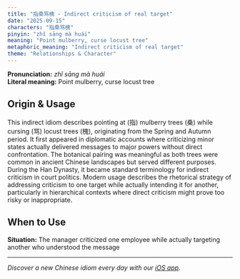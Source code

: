 ```yaml
---
title: "指桑骂槐 - Indirect criticism of real target"
date: "2025-09-15"
characters: "指桑骂槐"
pinyin: "zhǐ sāng mà huái"
meaning: "Point mulberry, curse locust tree"
metaphoric_meaning: "Indirect criticism of real target"
theme: "Relationships & Character"
---
```


**Pronunciation:** *zhǐ sāng mà huái*  
**Literal meaning:** Point mulberry, curse locust tree

## Origin & Usage

This indirect idiom describes pointing at (指) mulberry trees (桑) while cursing (骂) locust trees (槐), originating from the Spring and Autumn period. It first appeared in diplomatic accounts where criticizing minor states actually delivered messages to major powers without direct confrontation. The botanical pairing was meaningful as both trees were common in ancient Chinese landscapes but served different purposes. During the Han Dynasty, it became standard terminology for indirect criticism in court politics. Modern usage describes the rhetorical strategy of addressing criticism to one target while actually intending it for another, particularly in hierarchical contexts where direct criticism might prove too risky or inappropriate.

## When to Use

**Situation:** The manager criticized one employee while actually targeting another who understood the message

---

*Discover a new Chinese idiom every day with our [iOS app](https://apps.apple.com/us/app/daily-chinese-idioms/id6740611324).*
